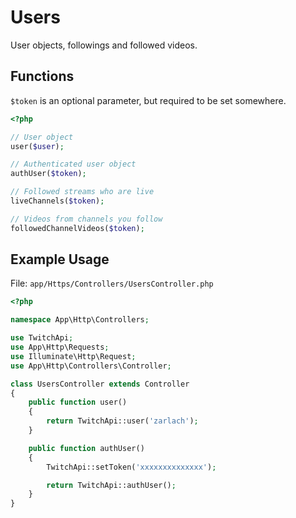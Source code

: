 # Users

User objects, followings and followed videos.

## Functions

```$token``` is an optional parameter, but required to be set somewhere.

```php
<?php

// User object
user($user);

// Authenticated user object
authUser($token);

// Followed streams who are live
liveChannels($token);

// Videos from channels you follow
followedChannelVideos($token);

```

## Example Usage

File: ```app/Https/Controllers/UsersController.php```

```php
<?php

namespace App\Http\Controllers;

use TwitchApi;
use App\Http\Requests;
use Illuminate\Http\Request;
use App\Http\Controllers\Controller;

class UsersController extends Controller
{
    public function user()
    {
        return TwitchApi::user('zarlach');
    }

    public function authUser()
    {
        TwitchApi::setToken('xxxxxxxxxxxxxx');

        return TwitchApi::authUser();
    }
}
```
